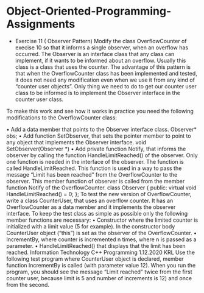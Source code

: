 # Object-Oriented-Programming-Assignments
- Exercise 11 ( Observer Pattern)
Modify the class OverflowCounter of execise 10 so that it informs a single observer, when
an overflow has occurred. The Observer is an interface class that any class can implement,
if it wants to be informed about an overflow. Usually this class is a class that uses the
counter. The advantage of this pattern is that when the OverflowCounter class has been
implemented and tested, it does not need any modification even when we use it from any
kind of “counter user objects”. Only thing we need to do to get our counter user class to be
informed is to implement the Observer interface in the counter user class.

To make this work and see how it works in practice you need the following modifications
to the OverflowCounter class:

• Add a data member that points to the Observer interface class.
Observer* obs;
• Add function SetObserver, that sets the pointer member to point to any object that
implements the Observer interface.
void SetObserver(Observer *)
• Add private function Notify, that informs the observer by calling the function
HandleLimitReached() of the observer.
Only one function is needed in the interface of the observer. The function is called
HandleLimitReached. This function is used in a way to pass the message “Limit has been
reached” from the OverflowCounter to the observer. This member function of observer is
called from the member function Notify of the OverflowCounter.
class Observer {
public:
virtual void HandleLimitReached() = 0;
};
To test the new version of OverflowCounter, write a class CounterUser, that uses an
overflow counter. It has an OverflowCounter as a data member and it implements the
observer interface. To keep the test class as simple as possible only the following member
functions are necessary:
• Constructor where the limited counter is initialized with a limit value (5 for
example). In the constructor body CounterUser object (“this”) is set as the observer
of the OverflowCounter.
• IncrementBy, where counter is incremented n times, where n is passed as a
parameter.
• HandleLimitReached() that displays that the limit has been reached.
Information Technology C++ Programming 1.12.2020 KRL
Use the following test program where CounterUser object is declared, member function
IncrementBy is called (with parameter value 12). When you run the program, you should
see the message “Limit reached” twice from the first counter user, because limit is 5 and
number of increments is 12) and once from the second.